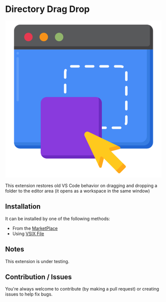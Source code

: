 # Directory Drag Drop

![Icon](./icon/6214098.png)

This extension restores old VS Code behavior on dragging and dropping a folder to the editor area (it opens as a workspace in the same window)

## Installation

It can be installed by one of the following methods:

- From the [MarketPlace](https://marketplace.visualstudio.com/items?itemName=PeterAyad.directory-drag-drop&ssr=false)
- Using [VSIX File](./directory-drag-drop-0.0.1.vsix)

## Notes

This extension is under testing.

## Contribution / Issues

You're always welcome to contribute (by making a pull request) or creating issues to help fix bugs.
